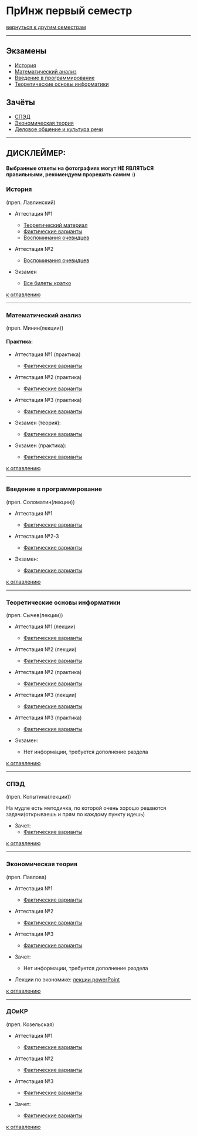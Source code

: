 # ПрИнж первый семестр
[вернуться к другим семестрам](preng.md)
***
## Экзамены
+ [История](#История)
+ [Математический анализ](#Математический-анализ)
+ [Введение в программирование](#Введение-в-программирование)
+ [Теоретические основы информатики](#Теоретические-основы-информатики)

## Зачёты
+ [СПЭД](#СПЭД)
+ [Экономическая теория](#Экономическая-теория)
+ [Деловое общение и культура речи](#ДоиКР)
***

## ДИСКЛЕЙМЕР:
#### Выбранные ответы на фотографиях могут НЕ ЯВЛЯТЬСЯ правильными, рекомендуем прорешать самим :)

### История
(преп. Лавлинский)
+ Аттестация №1
  + [Теоретический материал](../subjects/hist/hist-att-1/hist-att-1-theory.md)
  + [Фактические варианты](../subjects/hist/hist-att-1/hist-att-1-fact.md)
  + [Воспоминания очевидцев](../subjects/hist/hist-att-1/hist-att-1-memories.md)

+ Аттестация №2
  + [Воспоминания очевидцев](../subjects/hist/hist-att-2-memories.md)


+ Экзамен
  + [Все билеты кратко](../subjects/hist/hist-exam.md)

[к оглавлению](#Экзамены)
***
### Математический анализ
(преп. Минин(лекции))
#### Практика:
+ Аттестация №1 (практика)
  + [Фактические варианты](../subjects/mathan/mathan-preng/mathan-pr-att-1-fact.md)


+ Аттестация №2 (практика)
  + [Фактические варианты](../subjects/mathan/mathan-preng/mathan-pr-att-2-fact.md)


+ Аттестация №3 (практика)
  + [Фактические варианты](../subjects/mathan/mathan-preng/mathan-pr-att-3-fact.md)


+ Экзамен (теория):
  + [Фактические варианты](../subjects/mathan/mathan-preng/mathan-th-exam.md)
+ Экзамен (практика):
  + [Фактические варианты](../subjects/mathan/mathan-preng/mathan-pr-exam.md)

[к оглавлению](#Экзамены)
***
### Введение в программирование
(преп. Соломатин(лекции))
+ Аттестация №1
  + [Фактические варианты](../subjects/enter-prog/enter-prog-att-1-fact.md)


+ Аттестация №2-3
  + [Фактические варианты](../subjects/enter-prog/enter-prog-att-2-3-fact.md)


+ Экзамен:
  + [Фактические варианты](../subjects/enter-prog/enter-prog-exam.md)
  

[к оглавлению](#Экзамены)
***
### Теоретические основы информатики
(преп. Сычев(лекции))
+ Аттестация №1 (лекции)
  + [Фактические варианты](../subjects/toinf/toinf-th-att-1-fact.md)


+ Аттестация №2 (лекции)
  + [Фактические варианты](../subjects/toinf/toinf-th-att-2-fact.md)


+ Аттестация №2 (практика)
  + [Фактические варианты](../subjects/toinf/toinf-pr-att-2-fact.md)


+ Аттестация №3 (лекции)
  + [Фактические варианты](../subjects/toinf/toinf-th-att-3-fact.md)


+ Аттестация №3 (практика)
  + [Фактические варианты](../subjects/toinf/toinf-pr-att-3-fact.md)
  

+ Экзамен:
  + Нет информации, требуется дополнение раздела


[к оглавлению](#Экзамены)
***
### СПЭД
(преп. Копытина(лекции))

На мудле есть методичка, по которой очень хорошо решаются задачи(открываешь и прям по каждому пункту идешь)

+ Зачет:
  + [Фактические варианты](../subjects/sped/sped-zachet-fact.md)


[к оглавлению](#Экзамены)
***
### Экономическая теория
(преп. Павлова)
+ Аттестация №1
  + [Фактические варианты](../subjects/economy/economy-att-1-fact.md)


+ Аттестация №2
  + [Фактические варианты](../subjects/economy/economy-att-2-fact.md)


+ Аттестация №3
  + [Фактические варианты](../subjects/economy/economy-att-3-fact.md)


+ Зачет:
  + Нет информации, требуется дополнение раздела


+ Лекции по экономике: [лекции powerPoint](https://drive.google.com/drive/folders/1EhTxnwlJM0eSivPyDDbxhVddQrVcPUsE?usp=sharing)


[к оглавлению](#Экзамены)
***
### ДОиКР
(преп. Козельская)
+ Аттестация №1
  + [Фактические варианты](../subjects/russian/russian-att-1-fact.md)


+ Аттестация №2
  + [Фактические варианты](../subjects/russian/russian-att-2-fact.md)


+ Аттестация №3
  + [Фактические варианты](../subjects/russian/russian-att-3-fact.md)


+ Зачет:
  + [Фактические варианты](../subjects/russian/russian-final-test.md)

[к оглавлению](#Экзамены)
